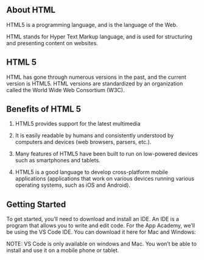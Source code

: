 ## About HTML

HTML5 is a programming language, and is the language of the Web.

HTML stands for Hyper Text Markup language, and is used for structuring and presenting content on websites.  

## HTML 5

HTML has gone through numerous versions in the past, and the current version is HTML5. HTML versions are standardized by an organization called the World Wide Web Consortium (W3C).

## Benefits of HTML 5

1. HTML5 provides support for the latest multimedia

2. It is easily readable by humans and consistently understood by computers and devices (web browsers, parsers, etc.).

3. Many features of HTML5 have been built to run on low-powered devices such as smartphones and tablets.

4. HTML5 is a good language to develop cross-platform mobile applications (applications that work on various devices running various operating systems, such as iOS and Android).

## Getting Started

To get started, you’ll need to download and install an IDE. An IDE is a program that allows you to write and edit code. For the App Academy, we’ll be using the VS Code IDE. You can download it here for Mac and Windows:

NOTE: VS Code is only available on windows and Mac. You won’t be able to install and use it on a mobile phone or tablet.